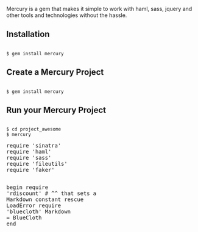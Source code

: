 Mercury is a gem that makes it simple to work with haml, sass, jquery and other tools and technologies without the hassle.

## Installation

<pre><code>
$ gem install mercury
</code></pre>

## Create a Mercury Project

<pre><code>
$ gem install mercury
</code></pre>

## Run your Mercury Project

<pre><code>
$ cd project_awesome
$ mercury
</code></pre>

<div class="highlight"><pre><span class="nb">require</span> <span class="s1">&#39;sinatra&#39;</span> 
<span class="nb">require</span> <span class="s1">&#39;haml&#39;</span> 
<span class="nb">require</span> <span class="s1">&#39;sass&#39;</span> 
<span class="nb">require</span> <span class="s1">&#39;fileutils&#39;</span> 
<span class="nb">require</span> <span class="s1">&#39;faker&#39;</span> 
 
<span class="k">begin</span> 
  <span class="nb">require</span> <span class="s1">&#39;rdiscount&#39;</span> 
  <span class="c1"># ^^ that sets a Markdown constant</span> 
<span class="k">rescue</span> <span class="no">LoadError</span> 
  <span class="nb">require</span> <span class="s1">&#39;bluecloth&#39;</span> 
  <span class="no">Markdown</span> <span class="o">=</span> <span class="no">BlueCloth</span> 
<span class="k">end</span>
</pre></div>
